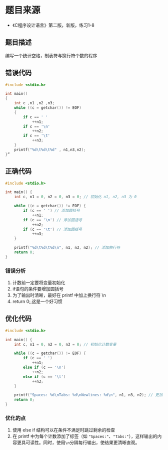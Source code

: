 # 题目来源
* 《C程序设计语言》第二版，新版，练习1-8
## 题目描述
编写一个统计空格，制表符与换行符个数的程序
## 错误代码
```c
#include <stdio.h>

int main()
{
    int c ,n1 ,n2 ,n3;
    while ((c = getchar()) != EOF)
    {
        if c == ' '
            ++n1;
        if c == '\n'
            ++n2;
        if c == '\t'
            ++n3;
    }
    printf("%d\t%d\t%d" , n1,n3,n2);
}”
```
## 正确代码
```c
#include <stdio.h>

int main() {
    int c, n1 = 0, n2 = 0, n3 = 0; // 初始化 n1, n2, n3 为 0

    while ((c = getchar()) != EOF) {
        if (c == ' ') // 添加圆括号
            ++n1;
        if (c == '\n') // 添加圆括号
            ++n2;
        if (c == '\t') // 添加圆括号
            ++n3;
    }

    printf("%d\t%d\t%d\n", n1, n3, n2); // 添加换行符
    return 0;
}
```
### 错误分析
1. 计数前一定要将变量初始化
2. if语句的条件要增加圆括号
3. 为了输出时清晰，最好在 printf 中加上换行符 \n
4. return 0;,这是一个好习惯

## 优化代码
```c
#include <stdio.h>

int main() {
    int c, n1 = 0, n2 = 0, n3 = 0; // 初始化计数变量

    while ((c = getchar()) != EOF) {
        if (c == ' ')
            ++n1;
        else if (c == '\n')
            ++n2;
        else if (c == '\t')
            ++n3;
    }

    printf("Spaces: %d\nTabs: %d\nNewlines: %d\n", n1, n3, n2); // 更加清晰的输出格式
    return 0;
}
```
### 优化的点
1. 使用 else if 结构可以在条件不满足时跳过剩余的检查
2. 在 printf 中为每个计数添加了标签（如 `"Spaces:"`、`"Tabs:"`），这样输出的内容更具可读性。同时，使用` \n `分隔每行输出，使结果更清晰直观。